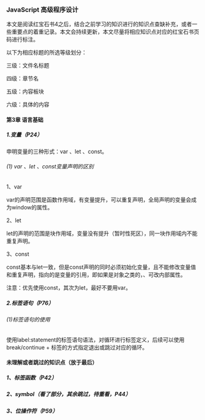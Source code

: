 ### JavaScript 高级程序设计

​		本文是阅读红宝石书4之后，结合之前学习的知识进行的知识点查缺补充，或者一些重要点的着重记录。本文会持续更新，本文尽量将相应知识点对应的红宝石书页码进行标注。

以下为相应标题的所选等级划分：

三级：文件名标题

四级：章节名

五级：内容板块

六级：具体的内容

#### 第3章 语言基础

##### 1.变量（P24）

申明变量的三种形式：var 、let 、const。

###### (1) var 、let 、const变量声明的区别

1、var 

var的声明范围是函数作用域，有变量提升，可以重复声明，全局声明的变量会成为window的属性。

2、let

let的声明的范围是块作用域，变量没有提升（暂时性死区），同一块作用域内不能重复声明。

3、const

const基本与let一致，但是const声明的同时必须初始化变量，且不能修改变量值和重复声明，指向的是变量的引用，即如果是对象之类的，、可改内部属性。

注意：优先使用const，其次为let，最好不要用var。

##### 2.标签语句（P76）

###### (1)标签语句的使用

使用label:statement的标签语句语法，对循环进行标签定义，后续可以使用break/continue + 标签的方式指定退出或跳过对应的循环。









#### 未理解或者跳过的知识点（放于最后）

##### 1、标签函数（P42）

##### 2、symbol（看了部分，其余跳过，待重看，P44）

##### 3、位操作符（P59）







